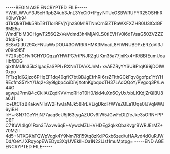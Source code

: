 -----BEGIN AGE ENCRYPTED FILE-----
YWdlLWVuY3J5cHRpb24ub3JnL3YxCi0+IFgyNTUxOSBWRUFYR25OSHhRK0IwYk94
dTlrQk9TMk5RbTB1TlorRFVjYjhzS0M1RTNnCm5lZTRaWXFXZHR0U3lCdGF6ME5a
WmdFblM3OHgwT256Q2xVeVdmd3h4MjAKLS0tIEVHV0l6d1VsaG50ZVZZZ01qbFpa
SE8xQitIU29XeFNUaWxDOU43OWRRRHMK3Mna/L8FfWNUB9PxERZoVl3Jv0Xo9ISF
Y72RsEGHvRCHYDQqzaYHWPG7rtPNJRZgUKm35a77jniKx4+R/BBfEumUeaHbfDDG
qixthMUIn35k2IgaqEaSPPl+RXNnTDVvXJnM+xvAEZRyYYSU8PrqK99jDOIW0xpo
FfTsq1dG2jzc6PHqEF1dq40qfK7btQBJgEfrhRi6rsZFIthGCkFqv8gofpz1YtYH
REcfmS5YkY/Uq2+3y9lgbp4oiDiVjXotnKgbqooTH37LAdQQoY/PVgoq3P/Lw44G
agwpJPrmQ4cCkliA/ZqdKVVmoRHoT0H0/kid4uXn6CyUx/xbLKKdjZrQlBU8a6J1
ic+DtCFzBKakwNTaW2FtwJaMJk58RrEVEigDkdFfWYeZQEa1Oqe0IJVqMWJ6yiBH
lrH+r8N71GeYHjN77aaq6eU5jl63tygAZUCv9lW5JGwFcDlZfeJke3sORN+PPC6F
C71fuVI4Ig01Rxn3TAxvw6qE+VywcMZLHVHDEg2qkkQbaKvgrBWRJErMZ+70MZlI
4d5+NTXGKhTQWpVqgk4Y9Nm7Ri159tq8zKdPGxb6zed/uHAAvd4dOuRJWDd/OeYJ
XRqyopEWEDyx3XqUVEklIHOa1N22Usf1muMptpg=
-----END AGE ENCRYPTED FILE-----
